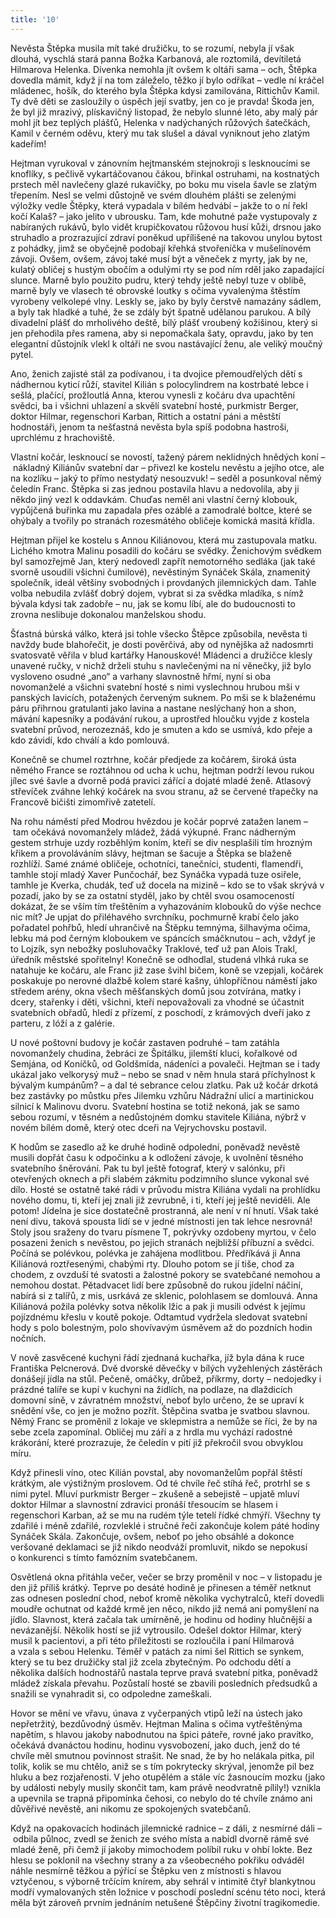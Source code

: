 ```yaml
---
title: '10'
---
```


Nevěsta Štěpka musila mít také družičku, to se rozumí, nebyla jí však dlouhá, vyschlá stará panna Božka Karbanová, ale roztomilá, devítiletá Hilmarova Helenka. Dívenka nemohla jít ovšem k oltáři sama – och, Štěpka dovedla mámit, když jí na tom záleželo, těžko jí bylo odříkat – vedle ní kráčel mládenec, hošík, do kterého byla Štěpka kdysi zamilována, Rittichův Kamil. Ty dvě děti se zasloužily o úspěch její svatby, jen co je pravda! Škoda jen, že byl již mrazivý, plískavičný listopad, že nebylo slunné léto, aby malý pár mohl jít bez teplých plášťů, Helenka v nadýchaných růžových šatečkách, Kamil v černém oděvu, který mu tak slušel a dával vyniknout jeho zlatým kadeřím!

Hejtman vyrukoval v zánovním hejtmanském stejnokroji s lesknoucími se knoflíky, s pečlivě vykartáčovanou čákou, břinkal ostruhami, na kostnatých prstech měl navlečeny glazé rukavičky, po boku mu visela šavle se zlatým třepením. Nesl se velmi důstojně ve svém dlouhém plášti se zelenými výložky vedle Štěpky, která vypadala v bílém hedvábí – jakže to o ní řekl kočí Kalaš? – jako jelito v ubrousku. Tam, kde mohutné paže vystupovaly z nabíraných rukávů, bylo vidět krupičkovatou růžovou husí kůži, drsnou jako struhadlo a prozrazující zdraví poněkud upřílišené na takovou unylou bytost z pohádky, jimž se obyčejně podobají křehká stvořeníčka v mušelínovém závoji. Ovšem, ovšem, závoj také musí být a věneček z myrty, jak by ne, kulatý obličej s hustým obočím a odulými rty se pod ním rděl jako zapadající slunce. Marně bylo použito pudru, který tehdy ještě nebyl tuze v oblibě, marně byly ve vlasech té obrovské loutky s očima vyvalenýma štěstím vyrobeny velkolepé vlny. Leskly se, jako by byly čerstvě namazány sádlem, a byly tak hladké a tuhé, že se zdály být špatně udělanou parukou. A bílý divadelní plášť do mrholivého deště, bílý plášť vroubený kožišinou, který si jen přehodila přes ramena, aby si nepomačkala šaty, opravdu, jako by ten elegantní důstojník vlekl k oltáři ne svou nastávající ženu, ale veliký moučný pytel.

Ano, ženich zajisté stál za podívanou, i ta dvojice přemoudřelých dětí s nádhernou kyticí růží, stavitel Kilián s polocylindrem na kostrbaté lebce i sešlá, plačící, prožloutlá Anna, kterou vynesli z kočáru dva upachtění svědci, ba i všichni uhlazení a skvělí svatební hosté, purkmistr Berger, doktor Hilmar, regenschori Karban, Rittich a ostatní páni a městští hodnostáři, jenom ta nešťastná nevěsta byla spíš podobna hastroši, uprchlému z hrachoviště.

Vlastní kočár, lesknoucí se novostí, tažený párem neklidných hnědých koní – nákladný Kiliánův svatební dar – přivezl ke kostelu nevěstu a jejího otce, ale na kozlíku – jaký to přímo nestydatý nesouzvuk! – seděl a posunkoval němý čeledín Franc. Štěpka si zas jednou postavila hlavu a nedovolila, aby ji někdo jiný vezl k oddavkám. Chuďas neměl ani vlastní černý klobouk, vypůjčená buřinka mu zapadala přes ozáblé a zamodralé boltce, které se ohýbaly a tvořily po stranách rozesmátého obličeje komická masitá křídla.

Hejtman přijel ke kostelu s Annou Kiliánovou, která mu zastupovala matku. Lichého kmotra Malinu posadili do kočáru se svědky. Ženichovým svědkem byl samozřejmě Jan, který nedovedl zapřít nemotorného sedláka (jak také svorně usoudili všichni čumilové), nevěstiným Synáček Skála, znamenitý společník, ideál většiny svobodných i provdaných jilemnických dam. Tahle volba nebudila zvlášť dobrý dojem, vybrat si za svědka mladíka, s nímž bývala kdysi tak zadobře – nu, jak se komu líbí, ale do budoucnosti to zrovna neslibuje dokonalou manželskou shodu.

Šťastná búrská válko, která jsi tohle všecko Štěpce způsobila, nevěsta ti navždy bude blahořečit, je dosti pověrčivá, aby od nynějška až nadosmrti svatosvatě věřila v blud kartářky Hanouskové! Mládenci a družičce klesly unavené ručky, v nichž drželi stuhu s navlečenými na ní věnečky, již bylo vysloveno osudné „ano“ a varhany slavnostně hřmí, nyní si oba novomanželé a všichni svatební hosté s nimi vyslechnou hrubou mši v panských lavicích, potažených červeným suknem. Po mši se k blaženému páru přihrnou gratulanti jako lavina a nastane neslýchaný hon a shon, mávání kapesníky a podávání rukou, a uprostřed hloučku vyjde z kostela svatební průvod, nerozeznáš, kdo je smuten a kdo se usmívá, kdo přeje a kdo závidí, kdo chválí a kdo pomlouvá.

Konečně se chumel roztrhne, kočár předjede za kočárem, široká ústa němého France se roztáhnou od ucha k uchu, hejtman podrží levou rukou jílec své šavle a dvorně podá pravici zářící a dojaté mladé ženě. Atlasový střevíček zváhne lehký kočárek na svou stranu, až se červené třapečky na Francově bičišti zimomřivě zatetelí.

Na rohu náměstí před Modrou hvězdou je kočár poprvé zatažen lanem – tam očekává novomanžely mládež, žádá výkupné. Franc nádherným gestem strhuje uzdy rozběhlým koním, kteří se div nesplašili tím hrozným křikem a provoláváním slávy, hejtman se šacuje a Štěpka se blaženě rozhlíží. Samé známé obličeje, ochotníci, tanečníci, studenti, flamendři, tamhle stojí mladý Xaver Punčochář, bez Synáčka vypadá tuze osiřele, tamhle je Kverka, chudák, teď už docela na mizině – kdo se to však skrývá v pozadí, jako by se za ostatní styděl, jako by chtěl svou osamoceností dokázat, že se vším tím třeštěním a vyhazováním klobouků do výše nechce nic mít? Je upjat do přiléhavého svrchníku, pochmurně krabí čelo jako pořadatel pohřbů, hledí uhrančivě na Štěpku temnýma, šilhavýma očima, lebku má pod černým kloboukem ve spáncích smáčknutou – ach, vždyť je to Lojzík, syn nebožky posluhovačky Traklové, teď už pan Alois Trakl, úředník městské spořitelny! Konečně se odhodlal, studená vlhká ruka se natahuje ke kočáru, ale Franc již zase švihl bičem, koně se vzepjali, kočárek poskakuje po nerovné dlažbě kolem staré kašny, úhlopříčnou náměstí jako středem arény, okna všech měšťanských domů jsou zotvírána, matky i dcery, stařenky i děti, všichni, kteří nepovažovali za vhodné se účastnit svatebních obřadů, hledí z přízemí, z poschodí, z krámových dveří jako z parteru, z lóží a z galérie.

U nové poštovní budovy je kočár zastaven podruhé – tam zatáhla novomanžely chudina, žebráci ze Špitálku, jilemští kluci, kořalkové od Semjána, od Koníčků, od Goldšmída, nádeníci a povaleči. Hejtman se i tady ukázal jako velkorysý muž – nebo se snad v něm hnula stará příchylnost k bývalým kumpánům? – a dal té sebrance celou zlatku. Pak už kočár drkotá bez zastávky po můstku přes Jilemku vzhůru Nádražní ulicí a martinickou silnicí k Malinovu dvoru. Svatební hostina se totiž nekoná, jak se samo sebou rozumí, v těsném a nedůstojném domku stavitele Kiliána, nýbrž v novém bílém domě, který otec dceři na Vejrychovsku postavil.

K hodům se zasedlo až ke druhé hodině odpolední, poněvadž nevěstě musili dopřát času k odpočinku a k odložení závoje, k uvolnění těsného svatebního šněrování. Pak tu byl ještě fotograf, který v salónku, při otevřených oknech a při slabém zákmitu podzimního slunce vykonal své dílo. Hosté se ostatně také rádi v průvodu mistra Kiliána vydali na prohlídku nového domu, ti, kteří jej znali již zevrubně, i ti, kteří jej ještě neviděli. Ale potom! Jídelna je sice dostatečně prostranná, ale není v ní hnutí. Však také není divu, taková spousta lidí se v jedné místnosti jen tak lehce nesrovná! Stoly jsou sraženy do tvaru písmene T, pokrývky ozdobeny myrtou, v čelo posazeni ženich s nevěstou, po jejich stranách nejbližší příbuzní a svědci. Počíná se polévkou, polévka je zahájena modlitbou. Předříkává ji Anna Kiliánová roztřesenými, chabými rty. Dlouho potom se jí tiše, chod za chodem, z ovzduší té svatosti a žalostné pokory se svatebčané nemohou a nemohou dostat. Pětadvacet lidí bere způsobně do rukou jídelní náčiní, nabírá si z talířů, z mis, usrkává ze sklenic, polohlasem se domlouvá. Anna Kiliánová požila polévky sotva několik lžic a pak ji musili odvést k jejímu pojízdnému křeslu v koutě pokoje. Odtamtud vydržela sledovat svatební hody s polo bolestným, polo shovívavým úsměvem až do pozdních hodin nočních.

V nově zasvěcené kuchyni řádí zjednaná kuchařka, jíž byla dána k ruce Františka Pelcnerová. Dvě dvorské děvečky v bílých vyžehlených zástěrách donášejí jídla na stůl. Pečeně, omáčky, drůbež, příkrmy, dorty – nedojedky i prázdné talíře se kupí v kuchyni na židlích, na podlaze, na dlaždicích domovní síně, v závratném množství, neboť bylo určeno, že se upraví k snědění vše, co jen je možno pozřít. Štěpčina svatba je svatbou slavnou. Němý Franc se proměnil z lokaje ve sklepmistra a nemůže se říci, že by na sebe zcela zapomínal. Obličej mu září a z hrdla mu vychází radostné krákorání, které prozrazuje, že čeledín v pití již překročil svou obvyklou míru.

Když přinesli víno, otec Kilián povstal, aby novomanželům popřál štěstí krátkým, ale výstižným proslovem. Od té chvíle řeč stíhá řeč, protrhl se s nimi pytel. Mluví purkmistr Berger – zkušeně a sebejistě – upjatě mluví doktor Hilmar a slavnostní zdravici pronáší třesoucím se hlasem i regenschori Karban, až se mu na rudém týle tetelí řídké chmýří. Všechny ty zdařilé i méně zdařilé, rozvleklé i stručné řeči zakončuje kolem páté hodiny Synáček Skála. Zakončuje, ovšem, neboť po jeho obsáhlé a dokonce veršované deklamaci se již nikdo neodváží promluvit, nikdo se nepokusí o konkurenci s tímto famózním svatebčanem.

Osvětlená okna přitáhla večer, večer se brzy proměnil v noc – v listopadu je den již příliš krátký. Teprve po desáté hodině je přinesen a téměř netknut zas odnesen poslední chod, neboť kromě několika vychytralců, kteří dovedli moudře ochutnat od každé krmě jen něco, nikdo již nemá ani pomyšlení na jídlo. Slavnost, která začala tak umírněně, je hodinu od hodiny hlučnější a nevázanější. Několik hostí se již vytrousilo. Odešel doktor Hilmar, který musil k pacientovi, a při této příležitosti se rozloučila i paní Hilmarová a vzala s sebou Helenku. Téměř v patách za nimi šel Rittich se synkem, který se tu bez družičky stal již zcela zbytečným. Po odchodu dětí a několika dalších hodnostářů nastala teprve pravá svatební pitka, poněvadž mládež získala převahu. Pozůstalí hosté se zbavili posledních předsudků a snažili se vynahradit si, co odpoledne zameškali.

Hovor se mění ve vřavu, únava z vyčerpaných vtipů leží na ústech jako nepřetržitý, bezdůvodný úsměv. Hejtman Malina s očima vytřeštěnýma napětím, s hlavou jakoby nabodnutou na špici páteře, rovné jako pravítko, očekává dvanáctou hodinu, hodinu vysvobození, jako duch, jenž do té chvíle měl smutnou povinnost strašit. Ne snad, že by ho nelákala pitka, pil tolik, kolik se mu chtělo, aniž se s tím pokrytecky skrýval, jenomže pil bez hluku a bez rozjařenosti. V jeho otupělém a stále víc žasnoucím mozku (jako by události nebyly musily skončit tam, kam právě neodvratně pílily!) vznikla a upevnila se trapná připomínka čehosi, co nebylo do té chvíle známo ani důvěřivé nevěstě, ani nikomu ze spokojených svatebčanů.

Když na opakovacích hodinách jilemnické radnice – z dáli, z nesmírné dáli – odbila půlnoc, zvedl se ženich ze svého místa a nabídl dvorně rámě své mladé ženě, při čemž jí jakoby mimochodem políbil ruku v ohbí lokte. Bez hlesu se poklonil na všechny strany a za všeobecného pokřiku odváděl náhle nesmírně těžkou a pýřící se Štěpku ven z místnosti s hlavou vztyčenou, s výborně trčícím knírem, aby sehrál v intimitě čtyř blankytnou modří vymalovaných stěn ložnice v poschodí poslední scénu této noci, která měla být zároveň prvním jednáním netušené Štěpčiny životní tragikomedie.
